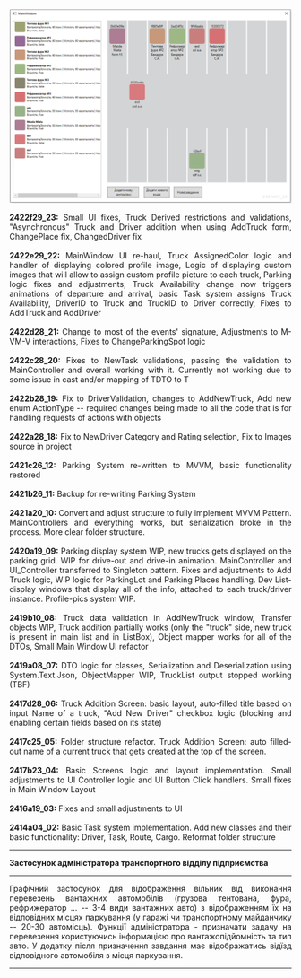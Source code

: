 
<div style="text-align:justify">

![obviously not working preview image](https://github.com/FenrisuIven/CourseProject_Y2_TransDepAdminApp/blob/development/preview/preview_2422e29_22.png?raw=true)

<b>2422f29_23:</b> Small UI fixes, Truck Derived restrictions and validations, "Asynchronous" Truck and Driver addition when using AddTruck form, ChangePlace fix, ChangedDriver fix<br><br>
<b>2422e29_22:</b> MainWindow UI re-haul, Truck AssignedColor logic and handler of displaying colored profile image, Logic of displaying custom images that will allow to assign custom profile picture to each truck, Parking logic fixes and adjustments, Truck Availability change now triggers animations of departure and arrival, basic Task system assigns Truck Availability, DriverID to Truck and TruckID to Driver correctly, Fixes to AddTruck and AddDriver<br><br>
<b>2422d28_21:</b> Change to most of the events' signature, Adjustments to M-VM-V interactions, Fixes to ChangeParkingSpot logic<br><br>
<b>2422c28_20:</b> Fixes to NewTask validations, passing the validation to MainController and overall working with it. Currently not working due to some issue in cast and/or mapping of TDTO to T<br><br>
<b>2422b28_19:</b> Fix to DriverValidation, changes to AddNewTruck, Add new enum ActionType -- required changes being made to all the code that is for handling requests of actions with objects<br><br>
<b>2422a28_18:</b> Fix to NewDriver Category and Rating selection, Fix to Images source in project<br><br>
<b>2421c26_12:</b> Parking System re-written to MVVM, basic functionality restored<br><br>
<b>2421b26_11:</b> Backup for re-writing Parking System<br><br>
<b>2421a20_10:</b> Convert and adjust structure to fully implement MVVM Pattern. MainControllers and everything works, but serialization broke in the process. More clear folder structure.<br><br>
<b>2420a19_09:</b> Parking display system WIP, new trucks gets displayed on the parking grid. WIP for drive-out and drive-in animation. MainController and UI_Controller transferred to Singleton pattern. Fixes and adjustments to Add Truck logic, WIP logic for ParkingLot and Parking Places handling. Dev List-display windows that display all of the info, attached to each truck/driver instance. Profile-pics system WIP.<br><br>
<b>2419b10_08:</b> Truck data validation in AddNewTruck window, Transfer objects WIP, Truck addition partially works (only the "truck" side, new truck is present in main list and in ListBox), Object mapper works for all of the DTOs, Small Main Window UI refactor<br><br>
<b>2419a08_07:</b> DTO logic for classes, Serialization and Deserialization using System.Text.Json, ObjectMapper WIP, TruckList output stopped working (TBF)<br><br>
<b>2417d28_06:</b> Truck Addition Screen: basic layout, auto-filled title based on input Name of a truck, "Add New Driver" checkbox logic (blocking and enabling certain fields based on its state)<br><br>
<b>2417c25_05:</b> Folder structure refactor. Truck Addition Screen: auto filled-out name of a current truck that  gets created at the top of the screen.<br><br>
<b>2417b23_04:</b> Basic Screens logic and layout implementation. Small adjustments to UI Controller logic and UI Button Click handlers. Small fixes in Main Window Layout<br><br>
<b>2416a19_03:</b> Fixes and small adjustments to UI<br><br>
<b>2414a04_02:</b> Basic Task system implementation. Add new classes and their basic functionality: Driver, Task, Route, Cargo. Reformat folder structure 

---

<b>Застосунок адміністратора транспортного відділу підприємства</b></div>

---

<div style="text-align:justify">Графічний застосунок для відображення вільних від виконання перевезень вантажних автомобілів (грузова тентована, фура, рефрижератор ... -- 3-4 види вантажних авто) з відображенням їх на відповідних місцях паркування (у гаражі чи транспортному майданчику --  20-30 автомісць). Функції адміністратора - призначати задачу на перевезення користуючись інформацією про вантажопідйомність та тип авто. У додатку після призначення завдання має відображатись відїзд відповідного автомобіля з місця паркування.</div></div>

---
